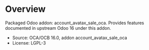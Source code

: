 # Overview

Packaged Odoo addon: account_avatax_sale_oca. Provides features documented in upstream Odoo 16 under this addon.

- Source: OCA/OCB 16.0, addon account_avatax_sale_oca
- License: LGPL-3
